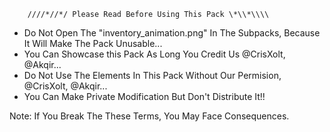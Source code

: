 
        ////*//*/ Please Read Before Using This Pack \*\\*\\\\

  + Do Not Open The "inventory_animation.png" In The Subpacks, Because It Will Make The Pack Unusable...
  + You Can Showcase this Pack As Long You Credit Us @CrisXolt, @Akqir...
  + Do Not Use The Elements In This Pack Without Our Permision, @CrisXolt, @Akqir...
  + You Can Make Private Modification But Don't Distribute It!!

  Note:
 If You Break The These Terms, You May Face Consequences.

